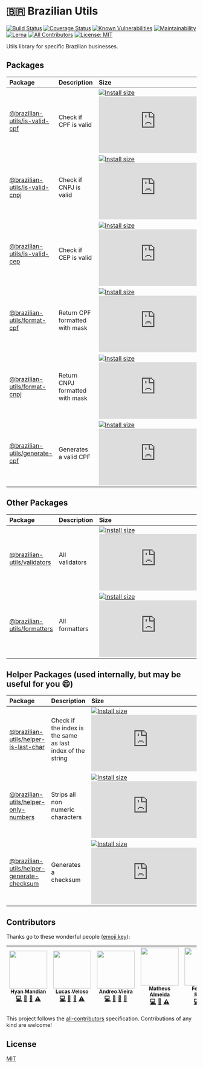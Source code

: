 # :brazil: Brazilian Utils

[![Build Status](https://travis-ci.org/brazilian-utils/brazilian-utils.svg?branch=master)](https://travis-ci.org/brazilian-utils/brazilian-utils) [![Coverage Status](https://codecov.io/gh/brazilian-utils/brazilian-utils/branch/master/graph/badge.svg)](https://codecov.io/gh/brazilian-utils/brazilian-utils) [![Known Vulnerabilities](https://snyk.io/test/github/brazilian-utils/brazilian-utils/badge.svg?targetFile=package.json)](https://snyk.io/test/github/brazilian-utils/brazilian-utils?targetFile=package.json) [![Maintainability](https://api.codeclimate.com/v1/badges/05d3cd8492ed438bf51d/maintainability)](https://codeclimate.com/github/hyanmandian/brazilian-utils/maintainability) [![Lerna](https://img.shields.io/badge/maintained%20with-lerna-cc00ff.svg)](https://lernajs.io/) [![All Contributors](https://img.shields.io/badge/all_contributors-5-orange.svg?style=flat-square)](#contributors) [![License: MIT](https://img.shields.io/github/license/hyanmandian/brazilian-utils.svg)](LICENSE)

Utils library for specific Brazilian businesses.

## Packages

| Package                                                    | Description                     | Size                                                                                                                                                                                                                                                                                                                                                         |
| :--------------------------------------------------------- | :------------------------------ | :----------------------------------------------------------------------------------------------------------------------------------------------------------------------------------------------------------------------------------------------------------------------------------------------------------------------------------------------------------- |
| [@brazilian-utils/is-valid-cpf](./packages/is-valid-cpf)   | Check if CPF is valid           | [![Install size](https://packagephobia.now.sh/badge?p=@brazilian-utils/is-valid-cpf)](https://packagephobia.now.sh/result?p=@brazilian-utils/is-valid-cpf) [![GZIP size](http://img.badgesize.io/https://unpkg.com/@brazilian-utils/is-valid-cpf/dist/index.umd.js?compression=gzip)](https://unpkg.com/@brazilian-utils/is-valid-cpf/dist/index.umd.js)     |
| [@brazilian-utils/is-valid-cnpj](./packages/is-valid-cnpj) | Check if CNPJ is valid          | [![Install size](https://packagephobia.now.sh/badge?p=@brazilian-utils/is-valid-cnpj)](https://packagephobia.now.sh/result?p=@brazilian-utils/is-valid-cnpj) [![GZIP size](http://img.badgesize.io/https://unpkg.com/@brazilian-utils/is-valid-cnpj/dist/index.umd.js?compression=gzip)](https://unpkg.com/@brazilian-utils/is-valid-cnpj/dist/index.umd.js) |
| [@brazilian-utils/is-valid-cep](./packages/is-valid-cep) | Check if CEP is valid          | [![Install size](https://packagephobia.now.sh/badge?p=@brazilian-utils/is-valid-cep)](https://packagephobia.now.sh/result?p=@brazilian-utils/is-valid-cep) [![GZIP size](http://img.badgesize.io/https://unpkg.com/@brazilian-utils/is-valid-cep/dist/index.umd.js?compression=gzip)](https://unpkg.com/@brazilian-utils/is-valid-cep/dist/index.umd.js) |
| [@brazilian-utils/format-cpf](./packages/format-cpf)       | Return CPF formatted with mask  | [![Install size](https://packagephobia.now.sh/badge?p=@brazilian-utils/format-cpf&1)](https://packagephobia.now.sh/result?p=@brazilian-utils/format-cpf) [![GZIP size](http://img.badgesize.io/https://unpkg.com/@brazilian-utils/format-cpf/dist/index.umd.js?compression=gzip&1)](https://unpkg.com/@brazilian-utils/format-cpf/dist/index.umd.js)         |
| [@brazilian-utils/format-cnpj](./packages/format-cnpj)     | Return CNPJ formatted with mask | [![Install size](https://packagephobia.now.sh/badge?p=@brazilian-utils/format-cnpj&1)](https://packagephobia.now.sh/result?p=@brazilian-utils/format-cnpj) [![GZIP size](http://img.badgesize.io/https://unpkg.com/@brazilian-utils/format-cnpj/dist/index.umd.js?compression=gzip&1)](https://unpkg.com/@brazilian-utils/format-cnpj/dist/index.umd.js)     |
| [@brazilian-utils/generate-cpf](./packages/generate-cpf)   | Generates a valid CPF           | [![Install size](https://packagephobia.now.sh/badge?p=@brazilian-utils/generate-cpf&1)](https://packagephobia.now.sh/result?p=@brazilian-utils/generate-cpf) [![GZIP size](http://img.badgesize.io/https://unpkg.com/@brazilian-utils/generate-cpf/dist/index.umd.js?compression=gzip&1)](https://unpkg.com/@brazilian-utils/generate-cpf/dist/index.umd.js) |

## Other Packages

| Package                                              | Description                       | Size                                                                                                                                                                                                                                                                                                                                         |
| :--------------------------------------------------- | :-------------------------------- | :------------------------------------------------------------------------------------------------------------------------------------------------------------------------------------------------------------------------------------------------------------------------------------------------------------------------------------------- |
| [@brazilian-utils/validators](./packages/validators) | All validators | [![Install size](https://packagephobia.now.sh/badge?p=@brazilian-utils/validators)](https://packagephobia.now.sh/result?p=@brazilian-utils/validators) [![GZIP size](http://img.badgesize.io/https://unpkg.com/@brazilian-utils/validators/dist/index.umd.js?compression=gzip)](https://unpkg.com/@brazilian-utils/validators/dist/index.umd.js)     |
| [@brazilian-utils/formatters](./packages/formatters) | All formatters  | [![Install size](https://packagephobia.now.sh/badge?p=@brazilian-utils/formatters&1)](https://packagephobia.now.sh/result?p=@brazilian-utils/formatters) [![GZIP size](http://img.badgesize.io/https://unpkg.com/@brazilian-utils/formatters/dist/index.umd.js?compression=gzip&1)](https://unpkg.com/@brazilian-utils/formatters/dist/index.umd.js) |

## Helper Packages (used internally, but may be useful for you :smile:)

| Package                                                                          | Description                                                | Size                                                                                                                                                                                                                                                                                                                                                                                                         |
| :------------------------------------------------------------------------------- | :--------------------------------------------------------- | :----------------------------------------------------------------------------------------------------------------------------------------------------------------------------------------------------------------------------------------------------------------------------------------------------------------------------------------------------------------------------------------------------------- |
| [@brazilian-utils/helper-is-last-char](./packages/helper-is-last-char)           | Check if the index is the same as last index of the string | [![Install size](https://packagephobia.now.sh/badge?p=@brazilian-utils/helper-is-last-char)](https://packagephobia.now.sh/result?p=@brazilian-utils/helper-is-last-char) [![GZIP size](http://img.badgesize.io/https://unpkg.com/@brazilian-utils/helper-is-last-char/dist/index.umd.js?compression=gzip)](https://unpkg.com/@brazilian-utils/helper-is-last-char/dist/index.umd.js)                         |
| [@brazilian-utils/helper-only-numbers](./packages/helper-only-numbers)           | Strips all non numeric characters                          | [![Install size](https://packagephobia.now.sh/badge?p=@brazilian-utils/helper-only-numbers&1)](https://packagephobia.now.sh/result?p=@brazilian-utils/helper-only-numbers) [![GZIP size](http://img.badgesize.io/https://unpkg.com/@brazilian-utils/helper-only-numbers/dist/index.umd.js?compression=gzip&1)](https://unpkg.com/@brazilian-utils/helper-only-numbers/dist/index.umd.js)                     |
| [@brazilian-utils/helper-generate-checksum](./packages/helper-generate-checksum) | Generates a checksum                                       | [![Install size](https://packagephobia.now.sh/badge?p=@brazilian-utils/helper-generate-checksum&1)](https://packagephobia.now.sh/result?p=@brazilian-utils/helper-generate-checksum) [![GZIP size](http://img.badgesize.io/https://unpkg.com/@brazilian-utils/helper-generate-checksum/dist/index.umd.js?compression=gzip&1)](https://unpkg.com/@brazilian-utils/helper-generate-checksum/dist/index.umd.js) |

## Contributors

Thanks go to these wonderful people ([emoji key](https://github.com/kentcdodds/all-contributors#emoji-key)):

<!-- ALL-CONTRIBUTORS-LIST:START - Do not remove or modify this section -->
<!-- prettier-ignore -->
| [<img src="https://avatars2.githubusercontent.com/u/5044101?v=3" width="100px;"/><br /><sub><b>Hyan Mandian</b></sub>](https://github.com/hyanmandian)<br />[💻](https://github.com/hyanmandian/brazilian-utils/commits?author=hyanmandian "Code") [📖](https://github.com/hyanmandian/brazilian-utils/commits?author=hyanmandian "Documentation") [🤔](#ideas-hyanmandian "Ideas, Planning, & Feedback") [⚠️](https://github.com/hyanmandian/brazilian-utils/commits?author=hyanmandian "Tests") | [<img src="https://avatars2.githubusercontent.com/u/4587602?v=3" width="100px;"/><br /><sub><b>Lucas Veloso</b></sub>](https://github.com/lucassveloso)<br />[💻](https://github.com/hyanmandian/brazilian-utils/commits?author=lucassveloso "Code") [📖](https://github.com/hyanmandian/brazilian-utils/commits?author=lucassveloso "Documentation") [🤔](#ideas-lucassveloso "Ideas, Planning, & Feedback") [⚠️](https://github.com/hyanmandian/brazilian-utils/commits?author=lucassveloso "Tests") | [<img src="https://avatars2.githubusercontent.com/u/508827?v=3" width="100px;"/><br /><sub><b>Andreo Vieira</b></sub>](https://github.com/andreoav)<br />[💻](https://github.com/hyanmandian/brazilian-utils/commits?author=andreoav "Code") [📖](https://github.com/hyanmandian/brazilian-utils/commits?author=andreoav "Documentation") [🤔](#ideas-andreoav "Ideas, Planning, & Feedback") [🔧](#tool-andreoav "Tools") | [<img src="https://avatars3.githubusercontent.com/u/12724212?v=4" width="100px;"/><br /><sub><b>Matheus Almeida</b></sub>](http://matalmeida.me)<br />[💻](https://github.com/hyanmandian/brazilian-utils/commits?author=matAlmeida "Code") [📖](https://github.com/hyanmandian/brazilian-utils/commits?author=matAlmeida "Documentation") [⚠️](https://github.com/hyanmandian/brazilian-utils/commits?author=matAlmeida "Tests") | [<img src="https://avatars2.githubusercontent.com/u/32275453?s=400&u=55d9685df8b4dc14169719993d4997b2a9adda61&v=4" width="100px;"/><br /><sub><b>Fernando Rogelin</b></sub>](https://github.com/FernandoRogelin)<br />[💻](https://github.com/hyanmandian/brazilian-utils/commits?author=fernandorogelin "Code") [📖](https://github.com/hyanmandian/brazilian-utils/commits?author=fernandorogelin "Documentation") [⚠️](https://github.com/hyanmandian/brazilian-utils/commits?author=fernandorogelin "Tests") |
| :---: | :---: | :---: | :---: | :---: |
<!-- ALL-CONTRIBUTORS-LIST:END -->

This project follows the [all-contributors](https://github.com/kentcdodds/all-contributors) specification. Contributions of any kind are welcome!

## License

[MIT](LICENSE)
